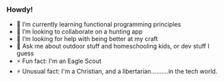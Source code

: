 ### Howdy!

<!--
**david-j-davis/david-j-davis** is a ✨ _special_ ✨ repository because its `README.md` (this file) appears on your GitHub profile.

Here are some ideas to get you started:
- 🔭 I’m currently working on ...

-->

- 🌱 I’m currently learning functional programming principles
- 👯 I’m looking to collaborate on a hunting app
- 🤔 I’m looking for help with being better at my craft
- 💬 Ask me about outdoor stuff and homeschooling kids, or dev stuff I guess
- ⚡ Fun fact: I'm an Eagle Scout
- ⚡ Unusual fact: I'm a Christian, and a libertarian..........in the tech world.
